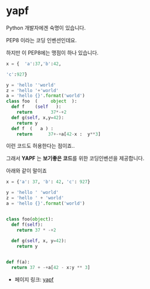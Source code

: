 # yapf

Python 개발자에겐 숙명이 있습니다.

PEP8 이라는 코딩 인벤션인데요.

하지만 이 PEP8에는 맹점이 하나 있습니다.

```python
x = {  'a':37,'b':42,

'c':927}

y = 'hello ''world'
z = 'hello '+'world'
a = 'hello {}'.format('world')
class foo  (     object  ):
  def f    (self   ):
    return       37*-+2
  def g(self, x,y=42):
    return y
  def f  (   a ) :
    return      37+-+a[42-x :  y**3]
```
이런 코드도 허용한다는 점이죠..

그래서 **YAPF** 는 **보기좋은 코드**를 위한 코딩인벤션을 제공합니다.

아래와 같이 말이죠

```python
x = {'a': 37, 'b': 42, 'c': 927}

y = 'hello ' 'world'
z = 'hello ' + 'world'
a = 'hello {}'.format('world')


class foo(object):
  def f(self):
    return 37 * -+2
  
  def g(self, x, y=42):
    return y


def f(a):
  return 37 + -+a[42 - x:y ** 3]
```
 - 페이지 링크: [yapf](https://github.com/google/yapf)

